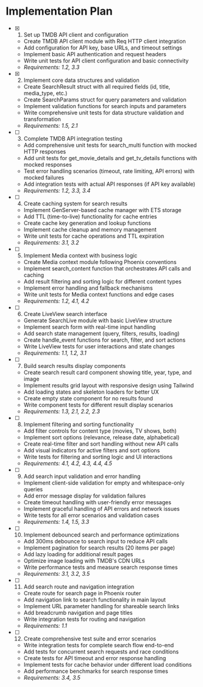 # Implementation Plan

- [x] 1. Set up TMDB API client and configuration
  - Create TMDB API client module with Req HTTP client integration
  - Add configuration for API key, base URLs, and timeout settings
  - Implement basic API authentication and request headers
  - Write unit tests for API client configuration and basic connectivity
  - _Requirements: 1.2, 3.3_

- [x] 2. Implement core data structures and validation
  - Create SearchResult struct with all required fields (id, title, media_type, etc.)
  - Create SearchParams struct for query parameters and validation
  - Implement validation functions for search inputs and parameters
  - Write comprehensive unit tests for data structure validation and transformation
  - _Requirements: 1.5, 2.1_

- [ ] 3. Complete TMDB API integration testing
  - Add comprehensive unit tests for search_multi function with mocked HTTP responses
  - Add unit tests for get_movie_details and get_tv_details functions with mocked responses
  - Test error handling scenarios (timeout, rate limiting, API errors) with mocked failures
  - Add integration tests with actual API responses (if API key available)
  - _Requirements: 1.2, 3.3, 3.4_

- [ ] 4. Create caching system for search results
  - Implement GenServer-based cache manager with ETS storage
  - Add TTL (time-to-live) functionality for cache entries
  - Create cache key generation and lookup functions
  - Implement cache cleanup and memory management
  - Write unit tests for cache operations and TTL expiration
  - _Requirements: 3.1, 3.2_

- [ ] 5. Implement Media context with business logic
  - Create Media context module following Phoenix conventions
  - Implement search_content function that orchestrates API calls and caching
  - Add result filtering and sorting logic for different content types
  - Implement error handling and fallback mechanisms
  - Write unit tests for Media context functions and edge cases
  - _Requirements: 1.2, 4.1, 4.2_

- [ ] 6. Create LiveView search interface
  - Generate SearchLive module with basic LiveView structure
  - Implement search form with real-time input handling
  - Add search state management (query, filters, results, loading)
  - Create handle_event functions for search, filter, and sort actions
  - Write LiveView tests for user interactions and state changes
  - _Requirements: 1.1, 1.2, 3.1_

- [ ] 7. Build search results display components
  - Create search result card component showing title, year, type, and image
  - Implement results grid layout with responsive design using Tailwind
  - Add loading states and skeleton loaders for better UX
  - Create empty state component for no results found
  - Write component tests for different result display scenarios
  - _Requirements: 1.3, 2.1, 2.2, 2.3_

- [ ] 8. Implement filtering and sorting functionality
  - Add filter controls for content type (movies, TV shows, both)
  - Implement sort options (relevance, release date, alphabetical)
  - Create real-time filter and sort handling without new API calls
  - Add visual indicators for active filters and sort options
  - Write tests for filtering and sorting logic and UI interactions
  - _Requirements: 4.1, 4.2, 4.3, 4.4, 4.5_

- [ ] 9. Add search input validation and error handling
  - Implement client-side validation for empty and whitespace-only queries
  - Add error message display for validation failures
  - Create timeout handling with user-friendly error messages
  - Implement graceful handling of API errors and network issues
  - Write tests for all error scenarios and validation cases
  - _Requirements: 1.4, 1.5, 3.3_

- [ ] 10. Implement debounced search and performance optimizations
  - Add 300ms debounce to search input to reduce API calls
  - Implement pagination for search results (20 items per page)
  - Add lazy loading for additional result pages
  - Optimize image loading with TMDB's CDN URLs
  - Write performance tests and measure search response times
  - _Requirements: 3.1, 3.2, 3.5_

- [ ] 11. Add search route and navigation integration
  - Create route for search page in Phoenix router
  - Add navigation link to search functionality in main layout
  - Implement URL parameter handling for shareable search links
  - Add breadcrumb navigation and page titles
  - Write integration tests for routing and navigation
  - _Requirements: 1.1_

- [ ] 12. Create comprehensive test suite and error scenarios
  - Write integration tests for complete search flow end-to-end
  - Add tests for concurrent search requests and race conditions
  - Create tests for API timeout and error response handling
  - Implement tests for cache behavior under different load conditions
  - Add performance benchmarks for search response times
  - _Requirements: 3.4, 3.5_
